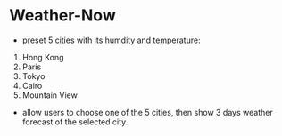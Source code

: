 # Weather-Now
- preset 5 cities with its humdity and temperature:
1. Hong Kong
2. Paris
3. Tokyo
4. Cairo
5. Mountain View
- allow users to choose one of the 5 cities, then show 3 days weather forecast of the selected city.
